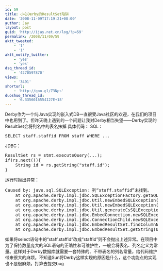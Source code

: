 ```yaml
---
id: 59
title: 小心Derby的ResultSet陷阱
date: '2008-11-09T17:19:21+08:00'
author: Jay
layout: post
guid: 'http://ijay.net.cn/log/?p=59'
permalink: /2008/11/09/59
aktt_tweeted:
    - '1'
    - '1'
aktt_notify_twitter:
    - 'yes'
    - 'yes'
dsq_thread_id:
    - '4270597870'
views:
    - '3491'
shorturl:
    - 'http://goo.gl/Z3Nps'
duoshuo_thread_id:
    - '6.3356016554127E+18'
---
```


Derby作为一个纯Java实现的嵌入式DB一直很受Java社区的欢迎，在我们的项目中也用到了。但昨天晚上遇到的一个问题让我对Derby相当失望——Derby实现的ResultSet会将列名中的表名抹掉
具体代码：
SQL：
<pre lang="sql">SELECT staff.staffid FROM staff WHERE ...</pre>
JDBC：
<pre lang="java">
ResultSet rs = stmt.executeQuery(...);
if(rs.next()){
    String id = rs.getString("staff.id");
}
</pre>
运行时抛出异常：
<pre lang="java">
Caused by: java.sql.SQLException: 列“staff.staffid”未找到。
	at org.apache.derby.impl.jdbc.SQLExceptionFactory.getSQLException(Unknown Source)
	at org.apache.derby.impl.jdbc.Util.newEmbedSQLException(Unknown Source)
	at org.apache.derby.impl.jdbc.Util.newEmbedSQLException(Unknown Source)
	at org.apache.derby.impl.jdbc.Util.generateCsSQLException(Unknown Source)
	at org.apache.derby.impl.jdbc.EmbedConnection.newSQLException(Unknown Source)
	at org.apache.derby.impl.jdbc.ConnectionChild.newSQLException(Unknown Source)
	at org.apache.derby.impl.jdbc.EmbedResultSet.findColumnName(Unknown Source)
	at org.apache.derby.impl.jdbc.EmbedResultSet.getString(Unknown Source)</pre>
如果将select语句中的“staff.staffid”改成“staffid”则不会抛出上述异常。在项目中为了保持数量庞大的SQL语句的正确性和可维护性，一般会将表名、列名定义为常量。这样对于Derby数据库就需要一套特殊的、不带表名的列名常量，给代码维护带来很大的麻烦。不知道Sun将Derby这样实现的原因是什么，这个功能点的实现也不是很麻烦，打算去提交bug